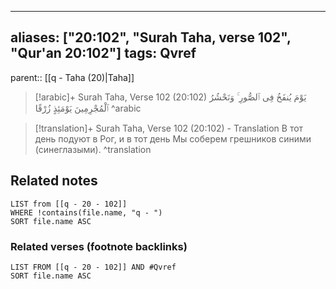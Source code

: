 
---
aliases: ["20:102", "Surah Taha, verse 102", "Qur'an 20:102"]
tags: Qvref
---

parent:: [[q - Taha (20)|Taha]]

> [!arabic]+ Surah Taha, Verse 102 (20:102)
> <span class="quran-arabic">يَوْمَ يُنفَخُ فِى ٱلصُّورِ ۚ وَنَحْشُرُ ٱلْمُجْرِمِينَ يَوْمَئِذٍ زُرْقًا</span>
^arabic

> [!translation]+ Surah Taha, Verse 102 (20:102) - Translation
> В тот день подуют в Рог, и в тот день Мы соберем грешников синими (синеглазыми).
^translation



## Related notes
```dataview
LIST from [[q - 20 - 102]]
WHERE !contains(file.name, "q - ")
SORT file.name ASC
```

### Related verses (footnote backlinks)
```dataview
LIST FROM [[q - 20 - 102]] AND #Qvref
SORT file.name ASC
```


